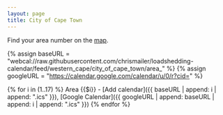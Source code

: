 ```yaml
---
layout: page
title: City of Cape Town
---
```


Find your area number on the [map](https://www.capetown.gov.za/Loadshedding1/loadshedding/maps/Load_Shedding_All_Areas_Schedule_and_Map.pdf).

{% assign baseURL = "webcal://raw.githubusercontent.com/chrismailer/loadshedding-calendar/feed/western_cape/city_of_cape_town/area_" %}
{% assign googleURL = "https://calendar.google.com/calendar/u/0/r?cid=" %}

{% for i in (1..17) %}
Area {{$i}} - [Add calendar]({{ baseURL | append: i | append: ".ics" }}),
[Google Calendar]({{ googleURL | append: baseURL | append: i | append: ".ics" }})
{% endfor %}


